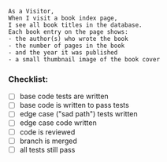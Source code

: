 ```
As a Visitor,
When I visit a book index page,
I see all book titles in the database.
Each book entry on the page shows:
- the author(s) who wrote the book
- the number of pages in the book
- and the year it was published
- a small thumbnail image of the book cover
```

### Checklist:

- [ ] base code tests are written
- [ ] base code is written to pass tests
- [ ] edge case ("sad path") tests written
- [ ] edge case code written
- [ ] code is reviewed
- [ ] branch is merged
- [ ] all tests still pass
